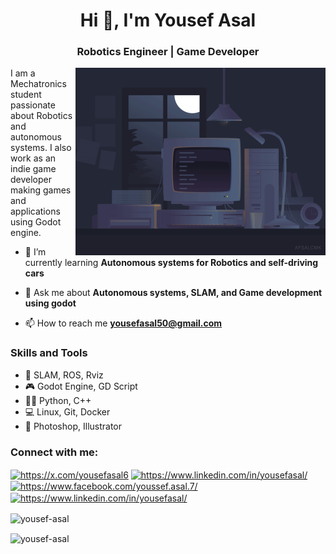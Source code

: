 <h1 align="center">Hi 👋, I'm Yousef Asal</h1>
<h3 align="center">Robotics Engineer | Game Developer</h3>
<img align="right" alt="Coding" width="400" src="https://github.com/Yousef-Asal/Yousef-Asal/blob/main/image_processing20210910-12013-183nsgw.gif" >
I am a Mechatronics student passionate about Robotics and autonomous systems. 
I also work as an indie game developer making games and applications using Godot engine. 

- 🌱 I’m currently learning **Autonomous systems for Robotics and self-driving cars**

- 💬 Ask me about **Autonomous systems, SLAM, and Game development using godot**

- 📫 How to reach me **yousefasal50@gmail.com**

### Skills and Tools 

* 🤖 SLAM, ROS, Rviz
* 🎮 Godot Engine, GD Script  
* 👨‍💻 Python, C++
* 💻 Linux, Git, Docker
* 🎨 Photoshop, Illustrator

<h3 align="left">Connect with me:</h3>
<p align="left">
<a href="https://x.com/yousefasal6" target="blank"><img align="center" src="https://raw.githubusercontent.com/rahuldkjain/github-profile-readme-generator/master/src/images/icons/Social/twitter.svg" alt="https://x.com/yousefasal6" height="30" width="40" /></a>
<a href="https://www.linkedin.com/in/yousefasal/" target="blank"><img align="center" src="https://raw.githubusercontent.com/rahuldkjain/github-profile-readme-generator/master/src/images/icons/Social/linked-in-alt.svg" alt="https://www.linkedin.com/in/yousefasal/" height="30" width="40" /></a>
<a href="https://www.facebook.com/youssef.asal.7/" target="blank"><img align="center" src="https://raw.githubusercontent.com/rahuldkjain/github-profile-readme-generator/master/src/images/icons/Social/facebook.svg" alt="https://www.facebook.com/youssef.asal.7/" height="30" width="40" /></a>
<a href="https://instagram.com/yousefasal12/" target="blank"><img align="center" src="https://raw.githubusercontent.com/rahuldkjain/github-profile-readme-generator/master/src/images/icons/Social/instagram.svg" alt="https://www.linkedin.com/in/yousefasal/" height="30" width="40" /></a>
</p>

<p><img align="center" src="https://streak-stats.demolab.com/?user=Yousef-Asal" alt="yousef-asal" /></p>

<p><img align="center" src="https://github-readme-stats.vercel.app/api?username=Yousef-Asal&show_icons=true" alt="yousef-asal" /></p>

